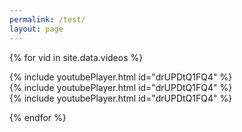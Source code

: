 ```yaml
---
permalink: /test/
layout: page
---
```


{% for vid in site.data.videos %}

<div class="row mt-3">
  <div class="col-md-4 col-offset-md-1 clearfix">
    {% include youtubePlayer.html id="drUPDtQ1FQ4" %}</div>
  <div class="col-md-4 col-offset-md-1 clearfix">
    {% include youtubePlayer.html id="drUPDtQ1FQ4" %}</div>
  <div class="col-md-4 clearfix">
    {% include youtubePlayer.html id="drUPDtQ1FQ4" %}</div>
</div>

{% endfor %}
